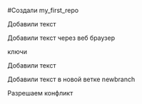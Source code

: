 #Создали my_first_repo

Добавили текст

Добавили текст через веб браузер

ключи

Добавили текст

Добавили текст в новой ветке newbranch

Разрешаем конфликт
